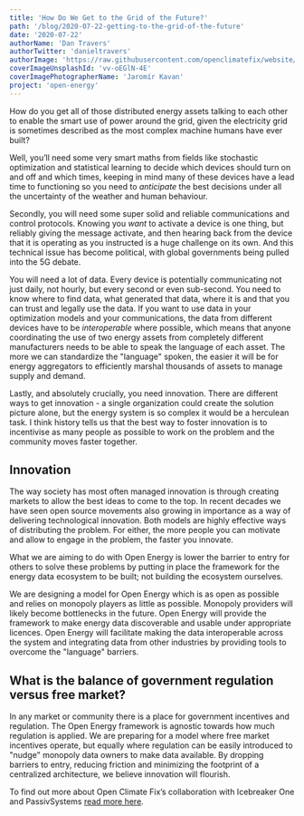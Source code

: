 ```yaml
---
title: 'How Do We Get to the Grid of the Future?'
path: '/blog/2020-07-22-getting-to-the-grid-of-the-future'
date: '2020-07-22'
authorName: 'Dan Travers'
authorTwitter: 'danieltravers'
authorImage: 'https://raw.githubusercontent.com/openclimatefix/website/master/src/images/people/dan.jpg'
coverImageUnsplashId: 'vv-oEGlN-4E'
coverImagePhotographerName: 'Jaromír Kavan'
project: 'open-energy'
---
```


How do you get all of those distributed energy assets talking to each other to enable the smart use of power around the grid, given the electricity grid is sometimes described as the most complex machine humans have ever built?

Well, you’ll need some very smart maths from fields like stochastic optimization and statistical learning to decide which devices should turn on and off and which times, keeping in mind many of these devices have a lead time to functioning so you need to *anticipate* the best decisions under all the uncertainty of the weather and human behaviour.  

Secondly, you will need some super solid and reliable communications and control protocols.  Knowing you *want* to activate a device is one thing, but reliably giving the message activate, and then hearing back from the device that it is operating as you instructed is a huge challenge on its own.  And this technical issue has become political, with global governments being pulled into the 5G debate.  

You will need a lot of data.  Every device is potentially communicating not just daily, not hourly, but every second or even sub-second.  You need to know where to find data, what generated that data, where it is and that you can trust and legally use the data.  If you want to use data in your optimization models and your communications, the data from different devices have to be *interoperable* where possible, which means that anyone coordinating the use of two energy assets from completely different manufacturers needs to be able to speak the language of each asset.  The more we can standardize the "language" spoken, the easier it will be for energy aggregators to efficiently marshal thousands of assets to manage supply and demand. 

Lastly, and absolutely crucially, you need innovation.  There are different ways to get innovation - a single organization could create the solution picture alone, but the energy system is so complex it would be a herculean task.  I think history tells us that the best way to foster innovation is to incentivise as many people as possible to work on the problem and the community moves faster together.  

## Innovation

The way society has most often managed innovation is through creating markets to allow the best ideas to come to the top.  In recent decades we have seen open source movements also growing in importance as a way of delivering technological innovation.  Both models are highly effective ways of distributing the problem.  For either, the more people you can motivate and allow to engage in the problem, the faster you innovate.  

What we are aiming to do with Open Energy is lower the barrier to entry for others to solve these problems by putting in place the framework for the energy data ecosystem to be built; not building the ecosystem ourselves.  

We are designing a model for Open Energy which is as open as possible and relies on monopoly players as little as possible.  Monopoly providers will likely become bottlenecks in the future.  Open Energy will provide the framework to make energy data discoverable and usable under appropriate licences. Open Energy will facilitate making the data interoperable across the system and integrating data from other industries by providing tools to overcome the "language" barriers.  

## What is the balance of government regulation versus free market?

In any market or community there is a place for government incentives and regulation.  The Open Energy framework is agnostic towards how much regulation is applied.  We are preparing for a model where free market incentives operate, but equally where regulation can be easily introduced to "nudge" monopoly data owners to make data available.  By dropping barriers to entry, reducing friction and minimizing the footprint of a centralized architecture, we believe innovation will flourish.

To find out more about Open Climate Fix’s collaboration with Icebreaker One and PassivSystems [read more here](https://icebreakerone.org/2020/06/01/open-energy/).
